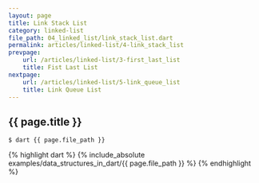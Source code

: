 ```yaml
---
layout: page
title: Link Stack List
category: linked-list
file_path: 04_linked_list/link_stack_list.dart
permalink: articles/linked-list/4-link_stack_list
prevpage: 
    url: /articles/linked-list/3-first_last_list
    title: Fist Last List
nextpage: 
    url: /articles/linked-list/5-link_queue_list
    title: Link Queue List
---
```


## {{ page.title }}

```terminal
$ dart {{ page.file_path }}
```      


{% highlight dart %}
{% include_absolute examples/data_structures_in_dart/{{ page.file_path }} %}
{% endhighlight %}      
